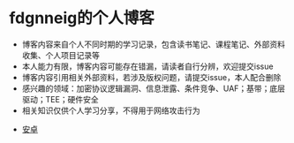 # fdgnneig的个人博客
- 博客内容来自个人不同时期的学习记录，包含读书笔记、课程笔记、外部资料收集、个人项目记录等
- 本人能力有限，博客内容可能存在错漏，请读者自行分辨，欢迎提交issue
- 博客内容引用相关外部资料，若涉及版权问题，请提交issue，本人配合删除
- 感兴趣的领域：加密协议逻辑漏洞、信息泄露、条件竞争、UAF；基带；底层驱动；TEE；硬件安全
- 相关知识仅供个人学习分享，不得用于网络攻击行为

* [安卓](https://github.com/fdgnneig/myblog/tree/main/%E5%AE%89%E5%8D%93)


